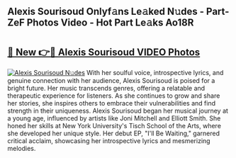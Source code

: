 ## Alexis Sourisoud Onlyf𝚊ns Le𝚊ked N𝚞des - Part-ZeF Photos Video - Hot Part Le𝚊ks Ao18R

# <h2><a href="http://ab52541.deff.icu/?id=Alexis+Sourisoud">🔗 New 👉🔴 Alexis Sourisoud VIDEO Photos</a></h2>

[![Alexis Sourisoud N𝚞des](https://i.imgur.com/rIISA9y.gif)](http://ab52541.deff.icu/?id=Alexis+Sourisoud)
With her soulful voice, introspective lyrics, and genuine connection with her audience, Alexis Sourisoud is poised for a bright future. Her music transcends genres, offering a relatable and therapeutic experience for listeners. As she continues to grow and share her stories, she inspires others to embrace their vulnerabilities and find strength in their uniqueness. Alexis Sourisoud began her musical journey at a young age, influenced by artists like Joni Mitchell and Elliott Smith. She honed her skills at New York University's Tisch School of the Arts, where she developed her unique style. Her debut EP, "I'll Be Waiting," garnered critical acclaim, showcasing her introspective lyrics and mesmerizing melodies.
